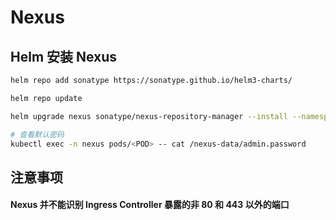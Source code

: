 # Nexus

## Helm 安装 Nexus

```bash
helm repo add sonatype https://sonatype.github.io/helm3-charts/

helm repo update

helm upgrade nexus sonatype/nexus-repository-manager --install --namespace nexus --create-namespace --values values.yaml --version 41.1.2

# 查看默认密码
kubectl exec -n nexus pods/<POD> -- cat /nexus-data/admin.password
```

## 注意事项

#### Nexus 并不能识别 Ingress Controller 暴露的非 80 和 443 以外的端口
